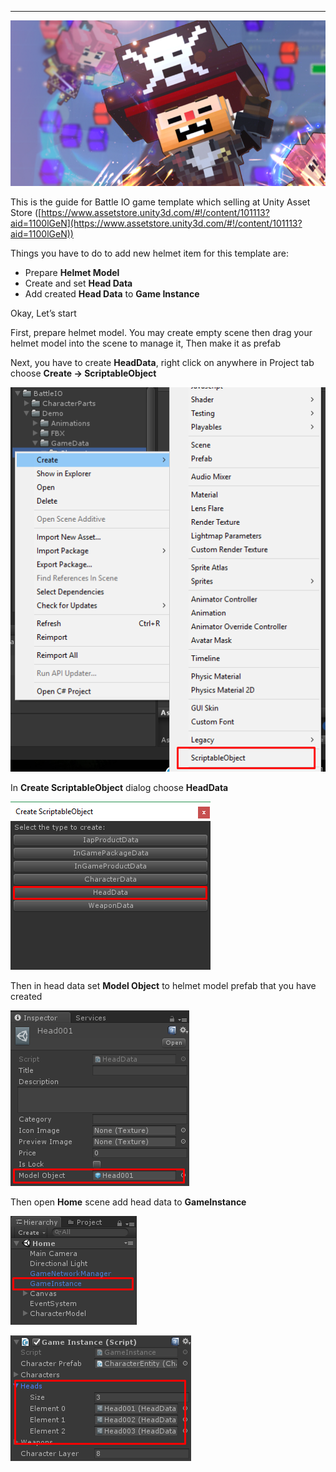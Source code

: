 * * *

![](../images/14XoD2maN6RhhERRnXPtpoA.png)

This is the guide for Battle IO game template which selling at Unity Asset Store ([https://www.assetstore.unity3d.com/#!/content/101113?aid=1100lGeN](https://www.assetstore.unity3d.com/#!/content/101113?aid=1100lGeN))

Things you have to do to add new helmet item for this template are:

*   Prepare **Helmet Model**
*   Create and set **Head Data**
*   Add created **Head Data** to **Game Instance**

Okay, Let’s start

First, prepare helmet model. You may create empty scene then drag your helmet model into the scene to manage it, Then make it as prefab

Next, you have to create **HeadData**, right click on anywhere in Project tab choose **Create -> ScriptableObject**

![](../images/0YNpxKd8ERYAqfuBd.png)

In **Create ScriptableObject** dialog choose **HeadData**

![](../images/0WLjCtFMNuDoFD2EJ.png)

Then in head data set **Model Object** to helmet model prefab that you have created

![](../images/0Ml1ehL4Of_Qq1nLJ.png)

Then open **Home** scene add head data to **GameInstance**

![](../images/0tzU-zVeQzWReG6LI.png)

![](../images/0uBbMhjUM3vCMkObj.png)